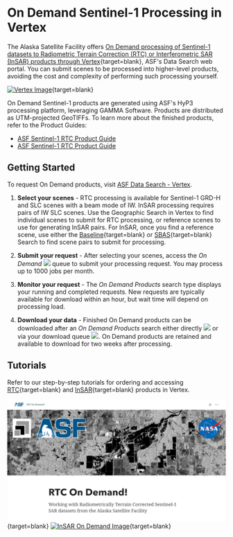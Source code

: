 # On Demand Sentinel-1 Processing in Vertex

The Alaska Satellite Facility offers [On Demand processing of Sentinel-1 datasets to Radiometric Terrain Correction (RTC) or Interferometric SAR (InSAR) products through Vertex](https://search.asf.alaska.edu/#/?topic=onDemand "Vertex On Demand Documentation" ){target=blank}, ASF's Data Search web portal.  You can submit scenes to be processed into higher-level products, avoiding the cost and complexity of performing such processing yourself.

[![Vertex Image](images/vertex.png "Click to open Vertex in a new tab")](https://search.asf.alaska.edu/ "https://search.asf.alaska.edu" ){target=blank}

On Demand Sentinel-1 products are generated using ASF's HyP3 processing platform, leveraging GAMMA Software. Products are distributed as UTM-projected GeoTIFFs. To learn more about the finished products, refer to the Product Guides:

- [ASF Sentinel-1 RTC Product Guide](guides/rtc_product_guide.md)
- [ASF Sentinel-1 RTC Product Guide](guides/insar_product_guide.md)

## Getting Started

To request On Demand products, visit [ASF Data Search - Vertex](https://search.asf.alaska.edu).

1. **Select your scenes** - RTC processing is available for Sentinel-1 GRD-H and SLC scenes with a beam mode of IW. InSAR processing requires pairs of IW SLC scenes. Use the Geographic Search in Vertex to find individual scenes to submit for RTC processing, or reference scenes to use for generating InSAR pairs. For InSAR, once you find a reference scene, use either the [Baseline](https://docs.asf.alaska.edu/vertex/baseline/ "Vertex Baseline Documentation" ){target=blank} or [SBAS](https://docs.asf.alaska.edu/vertex/sbas/ "Vertex SBAS Documentation" ){target=blank} Search to find scene pairs to submit for processing. 

2. **Submit your request** - After selecting your scenes, access the  *On Demand* <img width="30" src="https://user-images.githubusercontent.com/17994518/95892024-588b9280-0d32-11eb-8734-f1a54a9d2a20.png" /> queue to submit your processing request. You may process up to 1000 jobs per month.

3. **Monitor your request** - The *On Demand Products* search type displays your running and completed requests. New requests are typically available for download within an hour, but wait time will depend on processing load.

4. **Download your data** - Finished On Demand products can be downloaded after an *On Demand Products* search either directly <img width="25" src="https://user-images.githubusercontent.com/17994518/95271858-6ea5ca00-07eb-11eb-9217-a280ca57a5e6.png" /> or via your download queue <img width="25" src="https://user-images.githubusercontent.com/17994518/95271856-6d749d00-07eb-11eb-81d8-365a6221e4f1.png" />. On Demand products are retained and available to download for two weeks after processing.

## Tutorials

Refer to our step-by-step tutorials for ordering and accessing [RTC](https://storymaps.arcgis.com/stories/2ead3222d2294d1fae1d11d3f98d7c35 "RTC On Demand Story Map" ){target=blank} and [InSAR](https://storymaps.arcgis.com/stories/68a8a3253900411185ae9eb6bb5283d3 "InSAR On Demand Story Map" ){target=blank} products in Vertex.

[![RTC On Demand Image](images/rtc-tutorial.png "Click to open RTC On Demand! tutorial")](https://storymaps.arcgis.com/stories/2ead3222d2294d1fae1d11d3f98d7c35 "RTC On Demand!" ){target=blank} 
[![InSAR On Demand Image](images/insar-tutorial.png "Click to open InSAR On Demand! tutorial")](https://storymaps.arcgis.com/stories/68a8a3253900411185ae9eb6bb5283d3 "InSAR On Demand!" ){target=blank}

